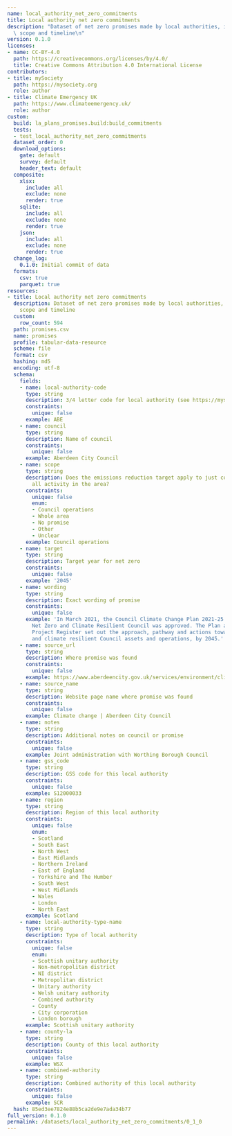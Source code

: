 ```yaml
---
name: local_authority_net_zero_commitments
title: Local authority net zero commitments
description: "Dataset of net zero promises made by local authorities, including their\
  \ scope and timeline\n"
version: 0.1.0
licenses:
- name: CC-BY-4.0
  path: https://creativecommons.org/licenses/by/4.0/
  title: Creative Commons Attribution 4.0 International License
contributors:
- title: mySociety
  path: https://mysociety.org
  role: author
- title: Climate Emergency UK
  path: https://www.climateemergency.uk/
  role: author
custom:
  build: la_plans_promises.build:build_commitments
  tests:
  - test_local_authority_net_zero_commitments
  dataset_order: 0
  download_options:
    gate: default
    survey: default
    header_text: default
  composite:
    xlsx:
      include: all
      exclude: none
      render: true
    sqlite:
      include: all
      exclude: none
      render: true
    json:
      include: all
      exclude: none
      render: true
  change_log:
    0.1.0: Initial commit of data
  formats:
    csv: true
    parquet: true
resources:
- title: Local authority net zero commitments
  description: Dataset of net zero promises made by local authorities, including their
    scope and timeline
  custom:
    row_count: 594
  path: promises.csv
  name: promises
  profile: tabular-data-resource
  scheme: file
  format: csv
  hashing: md5
  encoding: utf-8
  schema:
    fields:
    - name: local-authority-code
      type: string
      description: 3/4 letter code for local authority (see https://mysociety.github.io/uk_local_authority_names_and_codes/)
      constraints:
        unique: false
      example: ABE
    - name: council
      type: string
      description: Name of council
      constraints:
        unique: false
      example: Aberdeen City Council
    - name: scope
      type: string
      description: Does the emissions reduction target apply to just council or to
        all activity in the area?
      constraints:
        unique: false
        enum:
        - Council operations
        - Whole area
        - No promise
        - Other
        - Unclear
      example: Council operations
    - name: target
      type: string
      description: Target year for net zero
      constraints:
        unique: false
      example: '2045'
    - name: wording
      type: string
      description: Exact wording of promise
      constraints:
        unique: false
      example: 'In March 2021, the Council Climate Change Plan 2021-25: Towards a
        Net Zero and Climate Resilient Council was approved. The Plan and accompanying
        Project Register set out the approach, pathway and actions towards net zero
        and climate resilient Council assets and operations, by 2045.'
    - name: source_url
      type: string
      description: Where promise was found
      constraints:
        unique: false
      example: https://www.aberdeencity.gov.uk/services/environment/climate-change
    - name: source_name
      type: string
      description: Website page name where promise was found
      constraints:
        unique: false
      example: Climate change | Aberdeen City Council
    - name: notes
      type: string
      description: Additional notes on council or promise
      constraints:
        unique: false
      example: Joint administration with Worthing Borough Council
    - name: gss_code
      type: string
      description: GSS code for this local authority
      constraints:
        unique: false
      example: S12000033
    - name: region
      type: string
      description: Region of this local authority
      constraints:
        unique: false
        enum:
        - Scotland
        - South East
        - North West
        - East Midlands
        - Northern Ireland
        - East of England
        - Yorkshire and The Humber
        - South West
        - West Midlands
        - Wales
        - London
        - North East
      example: Scotland
    - name: local-authority-type-name
      type: string
      description: Type of local authority
      constraints:
        unique: false
        enum:
        - Scottish unitary authority
        - Non-metropolitan district
        - NI district
        - Metropolitan district
        - Unitary authority
        - Welsh unitary authority
        - Combined authority
        - County
        - City corporation
        - London borough
      example: Scottish unitary authority
    - name: county-la
      type: string
      description: County of this local authority
      constraints:
        unique: false
      example: WSX
    - name: combined-authority
      type: string
      description: Combined authority of this local authority
      constraints:
        unique: false
      example: SCR
  hash: 85ed3ee7824e88b5ca2de9e7ada34b77
full_version: 0.1.0
permalink: /datasets/local_authority_net_zero_commitments/0_1_0
---
```

